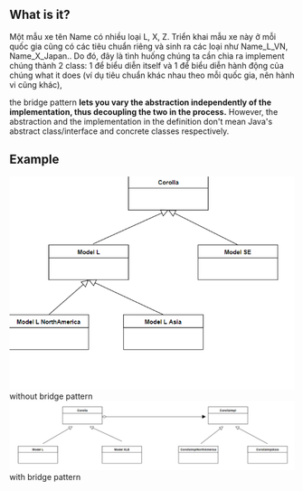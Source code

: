 ## What is it?

Một mẫu xe tên Name có nhiều loại L, X, Z. Triển khai mẫu xe này ở mỗi quốc gia cũng có các tiêu chuẩn riêng và sinh ra các loại như Name_L_VN, Name_X_Japan..
Do đó, đây là tình huống chúng ta cần chia ra implement chúng thành 2 class: 1 để biểu diễn itself và 1 để biểu diễn hành động của chúng what it does (ví dụ tiêu chuẩn khác nhau theo mỗi quốc gia, nên hành vi cũng khác),

the bridge pattern **lets you vary the abstraction independently of the implementation, thus decoupling the two in the process.** However, the abstraction and the implementation in the definition don't mean Java's abstract class/interface and concrete classes respectively.

## Example

![without bridge pattern](2021-07-23-14-18-40.png)
without bridge pattern
![with bridge pattern](2021-07-23-14-19-07.png)
with bridge pattern
